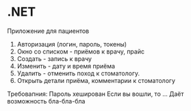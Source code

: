 # .NET
Приложение для пациентов
1. Авторизация (логин, пароль, токены)
2. Окно со списком - приёмов к врачу, прайс
3. Создать - запись к врачу
4. Изменить - дату и время приёма
5. Удалить - отменить поход к стоматологу.
6. Открыть детали приёма, комментарии к стоматологу

Требовапния:
Пароль хеширован
Если вы вошли, то ...
Даёт возможность бла-бла-бла
